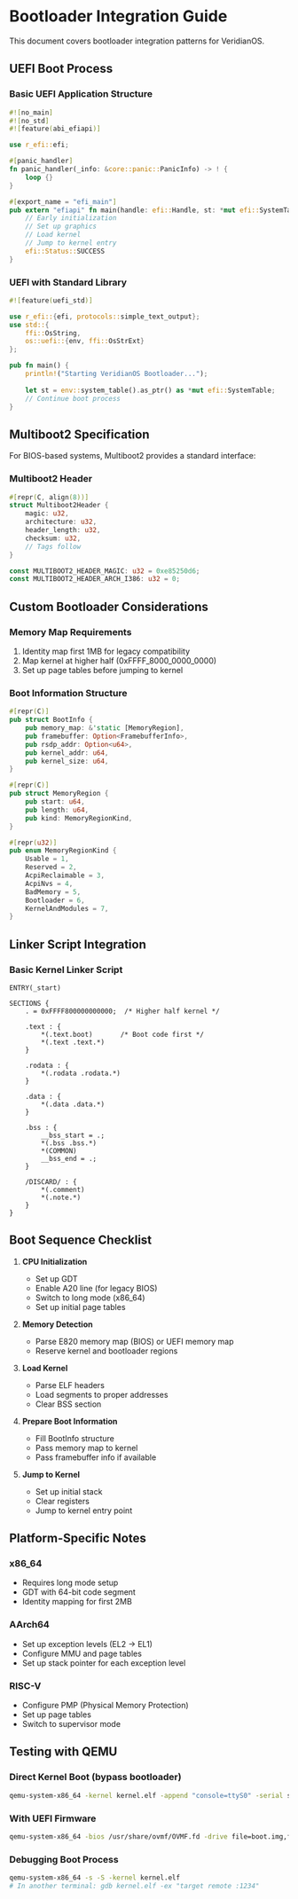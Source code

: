 # Bootloader Integration Guide

This document covers bootloader integration patterns for VeridianOS.

## UEFI Boot Process

### Basic UEFI Application Structure
```rust
#![no_main]
#![no_std]
#![feature(abi_efiapi)]

use r_efi::efi;

#[panic_handler]
fn panic_handler(_info: &core::panic::PanicInfo) -> ! {
    loop {}
}

#[export_name = "efi_main"]
pub extern "efiapi" fn main(handle: efi::Handle, st: *mut efi::SystemTable) -> efi::Status {
    // Early initialization
    // Set up graphics
    // Load kernel
    // Jump to kernel entry
    efi::Status::SUCCESS
}
```

### UEFI with Standard Library
```rust
#![feature(uefi_std)]

use r_efi::{efi, protocols::simple_text_output};
use std::{
    ffi::OsString,
    os::uefi::{env, ffi::OsStrExt}
};

pub fn main() {
    println!("Starting VeridianOS Bootloader...");
    
    let st = env::system_table().as_ptr() as *mut efi::SystemTable;
    // Continue boot process
}
```

## Multiboot2 Specification

For BIOS-based systems, Multiboot2 provides a standard interface:

### Multiboot2 Header
```rust
#[repr(C, align(8))]
struct Multiboot2Header {
    magic: u32,
    architecture: u32,
    header_length: u32,
    checksum: u32,
    // Tags follow
}

const MULTIBOOT2_HEADER_MAGIC: u32 = 0xe85250d6;
const MULTIBOOT2_HEADER_ARCH_I386: u32 = 0;
```

## Custom Bootloader Considerations

### Memory Map Requirements
1. Identity map first 1MB for legacy compatibility
2. Map kernel at higher half (0xFFFF_8000_0000_0000)
3. Set up page tables before jumping to kernel

### Boot Information Structure
```rust
#[repr(C)]
pub struct BootInfo {
    pub memory_map: &'static [MemoryRegion],
    pub framebuffer: Option<FramebufferInfo>,
    pub rsdp_addr: Option<u64>,
    pub kernel_addr: u64,
    pub kernel_size: u64,
}

#[repr(C)]
pub struct MemoryRegion {
    pub start: u64,
    pub length: u64,
    pub kind: MemoryRegionKind,
}

#[repr(u32)]
pub enum MemoryRegionKind {
    Usable = 1,
    Reserved = 2,
    AcpiReclaimable = 3,
    AcpiNvs = 4,
    BadMemory = 5,
    Bootloader = 6,
    KernelAndModules = 7,
}
```

## Linker Script Integration

### Basic Kernel Linker Script
```ld
ENTRY(_start)

SECTIONS {
    . = 0xFFFF800000000000;  /* Higher half kernel */
    
    .text : {
        *(.text.boot)       /* Boot code first */
        *(.text .text.*)
    }
    
    .rodata : {
        *(.rodata .rodata.*)
    }
    
    .data : {
        *(.data .data.*)
    }
    
    .bss : {
        __bss_start = .;
        *(.bss .bss.*)
        *(COMMON)
        __bss_end = .;
    }
    
    /DISCARD/ : {
        *(.comment)
        *(.note.*)
    }
}
```

## Boot Sequence Checklist

1. **CPU Initialization**
   - Set up GDT
   - Enable A20 line (for legacy BIOS)
   - Switch to long mode (x86_64)
   - Set up initial page tables

2. **Memory Detection**
   - Parse E820 memory map (BIOS) or UEFI memory map
   - Reserve kernel and bootloader regions

3. **Load Kernel**
   - Parse ELF headers
   - Load segments to proper addresses
   - Clear BSS section

4. **Prepare Boot Information**
   - Fill BootInfo structure
   - Pass memory map to kernel
   - Pass framebuffer info if available

5. **Jump to Kernel**
   - Set up initial stack
   - Clear registers
   - Jump to kernel entry point

## Platform-Specific Notes

### x86_64
- Requires long mode setup
- GDT with 64-bit code segment
- Identity mapping for first 2MB

### AArch64
- Set up exception levels (EL2 → EL1)
- Configure MMU and page tables
- Set up stack pointer for each exception level

### RISC-V
- Configure PMP (Physical Memory Protection)
- Set up page tables
- Switch to supervisor mode

## Testing with QEMU

### Direct Kernel Boot (bypass bootloader)
```bash
qemu-system-x86_64 -kernel kernel.elf -append "console=ttyS0" -serial stdio
```

### With UEFI Firmware
```bash
qemu-system-x86_64 -bios /usr/share/ovmf/OVMF.fd -drive file=boot.img,format=raw
```

### Debugging Boot Process
```bash
qemu-system-x86_64 -s -S -kernel kernel.elf
# In another terminal: gdb kernel.elf -ex "target remote :1234"
```